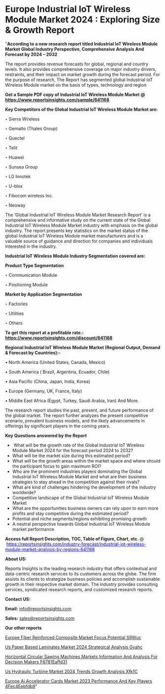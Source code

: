 # Europe Industrial IoT Wireless Module Market 2024 : Exploring Size & Growth Report

"<strong>According to a new research report titled Industrial IoT Wireless Module Market Global Industry Perspective, Comprehensive Analysis And Forecast by 2024 – 2032</strong>

The report provides revenue forecasts for global, regional and country levels. It also provides comprehensive coverage on major industry drivers, restraints, and their impact on market growth during the forecast period. For the purpose of research, The Report has segmented global Industrial IoT Wireless Module market on the basis of types, technology and region

<strong>Get a Sample PDF copy of Industrial IoT Wireless Module Market </strong><strong>@<a href=https://www.reportsinsights.com/sample/641168 style=color:#0000ff;> https://www.reportsinsights.com/sample/641168</a></strong></font>

<strong>Key Competitors of the Global Industrial IoT Wireless Module Market are:</strong>

‣ Sierra Wireless

‣ Gemalto (Thales Group)

‣ Quectel

‣ Telit

‣ Huawei

‣ Sunsea Group

‣ LG Innotek

‣ U-blox

‣ Fibocom wireless Inc.

‣ Neoway

The ‘Global Industrial IoT Wireless Module Market Research Report’ is a comprehensive and informative study on the current state of the Global Industrial IoT Wireless Module Market industry with emphasis on the global industry. The report presents key statistics on the market status of the global Industrial IoT Wireless Module market manufacturers and is a valuable source of guidance and direction for companies and individuals interested in the industry.

<strong>Industrial IoT Wireless Module Industry Segmentation covered are:</strong>

<strong>Product Type Segmentation</strong>

‣ Communication Module

‣ Positioning Module

<strong>Market by Application Segmentation</strong>

‣ Factories

‣ Utilities

‣ Others

<strong>To get this report at a profitable rate.: <a href=https://www.reportsinsights.com/discount/641168 style=color:#0000ff;>https://www.reportsinsights.com/discount/641168</a></strong></font>

<strong>Regional Industrial IoT Wireless Module Market (Regional Output, Demand &amp; Forecast by Countries):-</strong>

• North America (United States, Canada, Mexico)

• South America ( Brazil, Argentina, Ecuador, Chile)

• Asia Pacific (China, Japan, India, Korea)

• Europe (Germany, UK, France, Italy)

• Middle East Africa (Egypt, Turkey, Saudi Arabia, Iran) And More.

The research report studies the past, present, and future performance of the global market. The report further analyzes the present competitive scenario, prevalent business models, and the likely advancements in offerings by significant players in the coming years.

<strong>Key Questions answered by the Report</strong>
<ul>
  <li> What will be the growth rate of the Global Industrial IoT Wireless Module Market 2024 for the forecast period 2024 to 2032?</li>
  <li>What will be the market size during this estimated period?</li>
  <li>What will be the growth areas within the market space and where should the participant focus to gain maximum ROI?</li>
  <li>Who are the prominent industries players dominating the Global Industrial IoT Wireless Module Market and what are their business strategies to stay ahead in the competition against their rivals?</li>
  <li>What are kind of challenges hindering the development of the industry worldwide?</li>
  <li>Competitive landscape of the Global Industrial IoT Wireless Module Market</li>
  <li>What are the opportunities business owners can rely upon to earn more profits and stay competitive during the estimated period?</li>
  <li>Potential and niche segments/regions exhibiting promising growth</li>
  <li>A neutral perspective towards Global Industrial IoT Wireless Module market performance</li>
</ul>
<strong>Access full Report Description, TOC, Table of Figure, Chart, etc. </strong>@  <a href=https://reportsinsights.com/industry-forecast/industrial-iot-wireless-module-market-analysis-by-regions-641168 style=color:#0000ff;>https://reportsinsights.com/industry-forecast/industrial-iot-wireless-module-market-analysis-by-regions-641168</a></font>

<strong><strong>About US</strong>:</strong>

Reports Insights is the leading research industry that offers contextual and data-centric research services to its customers across the globe. The firm assists its clients to strategize business policies and accomplish sustainable growth in their respective market domain. The industry provides consulting services, syndicated research reports, and customized research reports.

<strong>Contact US:</strong>

<p class=""""><b>Email:</b> <a href=mailto:info@reportsinsights.com>info@reportsinsights.com</a></p>
<p class=""""><b>Sales:</b> <a href=mailto:sales@reportsinsights.com>sales@reportsinsights.com</a></p>

<strong>Our other reports</strong>

<a href=https://www.linkedin.com/pulse/europe-fiber-reinforced-composite-market-focus-potential-s9wuc/>Europe Fiber Reinforced Composite Market Focus Potential S9Wuc</a>

<a href=https://www.linkedin.com/pulse/us-paper-based-laminates-market-2024-strategical-analysis-gvahc/>Us Paper Based Laminates Market 2024 Strategical Analysis Gvahc</a>

<a href=https://medium.com/@amolshinde346727482/horizontal-circular-sawing-machines-markets-information-and-analysis-for-decision-makers-f6781eaffd31>Horizontal Circular Sawing Machines Markets Information And Analysis For Decision Makers F6781Eaffd31</a>

<a href=https://www.linkedin.com/pulse/us-hydraulic-turbine-market-2024-trends-growth-analysis-xfk1c/>Us Hydraulic Turbine Market 2024 Trends Growth Analysis Xfk1C</a>

<a href=https://medium.com/@g65914336/europe-ai-accelerator-cards-market-2023-performance-and-key-players-4fec4eebfdb9>Europe Ai Accelerator Cards Market 2023 Performance And Key Players 4Fec4Eebfdb9</a>"
